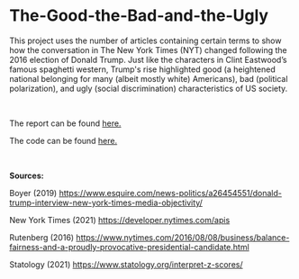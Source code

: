 # The-Good-the-Bad-and-the-Ugly
This project uses the number of articles containing certain terms to
show how the conversation in The New York Times (NYT) changed following
the 2016 election of Donald Trump. Just like the characters in Clint
Eastwood’s famous spaghetti western, Trump's rise highlighted good 
(a heightened national belonging for many (albeit mostly white) 
Americans), bad (political polarization), and ugly (social
discrimination) characteristics of US society.

<br/>

The report can be found [here.](The-Good-the-Bad-and-the-Ugly.md)

The code can be found [here.](The-Good-the-Bad-and-the-Ugly.Rmd)

<br/>

**Sources:**

Boyer (2019) https://www.esquire.com/news-politics/a26454551/donald-trump-interview-new-york-times-media-objectivity/

New York Times (2021) https://developer.nytimes.com/apis

Rutenberg (2016) https://www.nytimes.com/2016/08/08/business/balance-fairness-and-a-proudly-provocative-presidential-candidate.html

Statology (2021) https://www.statology.org/interpret-z-scores/
